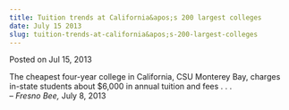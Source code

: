 ```yaml
---
title: Tuition trends at California&apos;s 200 largest colleges
date: July 15 2013
slug: tuition-trends-at-california&apos;s-200-largest-colleges
---
```


 



<span class="date">Posted on Jul 15, 2013    </span>
<p>The cheapest four-year college in California, CSU Monterey Bay,
charges in-state students about $6,000 in annual tuition and fees .
. .&#xA0;<br>
&#x2013; <em>Fresno Bee,</em> July 8, 2013</br></p>





```

